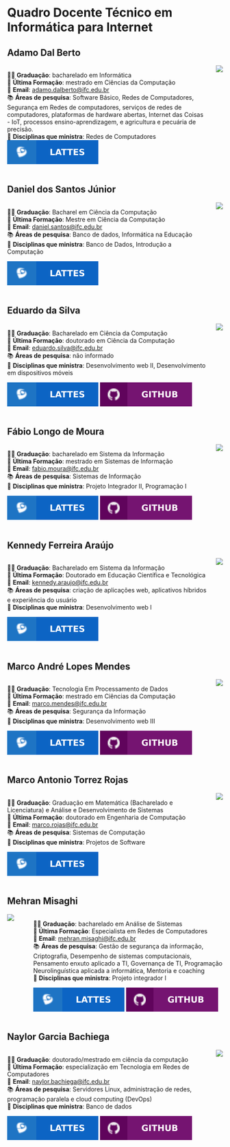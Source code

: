 # Quadro Docente Técnico em Informática para Internet

## Adamo Dal Berto
<section style="display: flex; justify-content: space-between; gap: 20px" id="ADB">
<div>

🧑‍🎓 **Graduação**: bacharelado em Informática  
📕 **Última Formação**: mestrado em Ciências da Computação  
📧 **Email**: <a href="mailto:adamo.dalberto@ifc.edu.br">adamo.dalberto@ifc.edu.br</a>  
📚 **Áreas de pesquisa**: Software Básico, Redes de Computadores, Segurança em Redes de computadores, serviços de redes de computadores, plataformas de hardware abertas, Internet das Coisas - IoT, processos ensino-aprendizagem, e agricultura e pecuária de precisão.  
📌 **Disciplinas que ministra**: Redes de Computadores  
[![Lattes](../files/lattes.svg)](http://lattes.cnpq.br/8484066168845222) 
</div>

<div>
    <img src="http://servicosweb.cnpq.br/wspessoa/servletrecuperafoto?tipo=1&id=K4737526Z6" width="150">
</div>

</section>

## Daniel dos Santos Júnior
<section style="display: flex; justify-content: space-between; gap: 20px">
<div id="DSJ">

🧑‍🎓 **Graduação**: Bacharel em Ciência da Computação  
📕 **Última Formação**: Mestre em Ciência da Computação  
📧 **Email**: <a href="mailto:daniel.santos@ifc.edu.br">daniel.santos@ifc.edu.br</a>  
📚 **Áreas de pesquisa**: Banco de dados, Informática na Educação  
📌 **Disciplinas que ministra**: Banco de Dados, Introdução a Computação 

[![Lattes](../files/lattes.svg)](http://lattes.cnpq.br/7604028345371639) 
</div>

<div>
    <img src="http://servicosweb.cnpq.br/wspessoa/servletrecuperafoto?tipo=1&id=K4711625Z6" width="150">
</div>

</section>

## Eduardo da Silva
<section style="display: flex; justify-content: space-between; gap: 20px" id="ES">
<div >

🧑‍🎓 **Graduação**: Bacharelado em Ciência da Computação  
📕 **Última Formação**: doutorado em Ciência da Computação  
📧 **Email**: <a href="mailto:eduardo.silva@ifc.edu.br">eduardo.silva@ifc.edu.br</a>  
📚 **Áreas de pesquisa**: não informado  
📌 **Disciplinas que ministra**: Desenvolvimento web II, Desenvolvimento em dispositivos móveis  

[![Lattes](../files/lattes.svg)](http://lattes.cnpq.br/5027650522905837) 
[![GitHub](../files/github.svg)](https://github.com/eduardo-da-silva)
</div>

<div>
    <img src="http://servicosweb.cnpq.br/wspessoa/servletrecuperafoto?tipo=1&id=K4756577H3" width="150">
</div>

</section>

## Fábio Longo de Moura
<section style="display: flex; justify-content: space-between; gap: 20px" id="FLM">
<div >

🧑‍🎓 **Graduação**: bacharelado em Sistema da Informação  
📕 **Última Formação**: mestrado em Sistemas de Informação  
📧 **Email**: <a href="mailto:fabio.moura@ifc.edu.br">fabio.moura@ifc.edu.br</a>  
📚 **Áreas de pesquisa**: Sistemas de Informação  
📌 **Disciplinas que ministra**: Projeto Integrador II, Programação I 

[![Lattes](../files/lattes.svg)](http://lattes.cnpq.br/9596158681950482) 
[![GitHub](../files/github.svg)](https://github.com/ldmfabio)
</div>

<div>
    <img src="http://servicosweb.cnpq.br/wspessoa/servletrecuperafoto?tipo=1&id=K4444101J8" width="150">
</div>

</section>

## Kennedy Ferreira Araújo
<section style="display: flex; justify-content: space-between; gap: 20px" id="KFA">
<div>

🧑‍🎓 **Graduação**: Bacharelado em Sistema da Informação  
📕 **Última Formação**: Doutorado em Educação Científica e Tecnológica  
📧 **Email**: <a href="mailto:kennedy.araujo@ifc.edu.br">kennedy.araujo@ifc.edu.br</a>  
📚 **Áreas de pesquisa**: criação de aplicações web, aplicativos híbridos e experiência do usuário  
📌 **Disciplinas que ministra**: Desenvolvimento web I  

[![Lattes](../files/lattes.svg)](http://lattes.cnpq.br/9669258330557293) 
</div>

<div>
    <img src="http://servicosweb.cnpq.br/wspessoa/servletrecuperafoto?tipo=1&id=K8715398H6" width="150">
</div>

</section>

## Marco André Lopes Mendes
<section style="display: flex; justify-content: space-between; gap: 20px" id="MALM">
<div>

🧑‍🎓 **Graduação**: Tecnologia Em Processamento de Dados  
📕 **Última Formação**: mestrado em Ciências da Computação  
📧 **Email**: <a href="mailto:marco.mendes@ifc.edu.br">marco.mendes@ifc.edu.br</a>  
📚 **Áreas de pesquisa**: Segurança da Informação  
📌 **Disciplinas que ministra**: Desenvolvimento web III 

[![Lattes](../files/lattes.svg)](http://lattes.cnpq.br/6726037692480363) 
[![GitHub](../files/github.svg)](https://github.com/marrcandre)
</div>

<div>
    <img src="http://servicosweb.cnpq.br/wspessoa/servletrecuperafoto?tipo=1&id=K4706940T1" width="150">
</div>

</section>

## Marco Antonio Torrez Rojas
<section style="display: flex; justify-content: space-between; gap: 20px" id="MATR">
<div>

🧑‍🎓 **Graduação**: Graduação em Matemática (Bacharelado e Licenciatura) e Análise e Desenvolvimento de Sistemas  
📕 **Última Formação**: doutorado em Engenharia de Computação  
📧 **Email**: <a href="mailto:marco.rojas@ifc.edu.br">marco.rojas@ifc.edu.br</a>  
📚 **Áreas de pesquisa**: Sistemas de Computação  
📌 **Disciplinas que ministra**: Projetos de Software  

[![Lattes](../files/lattes.svg)](http://lattes.cnpq.br/7332212563888239) 
</div>

<div>
    <img src="https://media.licdn.com/dms/image/v2/C5603AQH90NqOpDvy4Q/profile-displayphoto-shrink_800_800/profile-displayphoto-shrink_800_800/0/1516521557239?e=1732752000&v=beta&t=qUTwHtcMejtRntgB3M4Ge4lywv_Fn8QgC6zbHcUSr6A" width="150">
</div>

</section>


## Mehran Misaghi
<section style="display: flex; justify-content: space-between; gap: 20px" id="MM">
<img src="http://servicosweb.cnpq.br/wspessoa/servletrecuperafoto?tipo=1&id=K4701151P7" align="right" width="150">
<div>

🧑‍🎓 **Graduação**: bacharelado em Análise de Sistemas  
📕 **Última Formação**: Especialista em Redes de Computadores  
📧 **Email**: <a href="mailto:mehran.misaghi@ifc.edu.br">mehran.misaghi@ifc.edu.br</a>  
📚 **Áreas de pesquisa**: Gestão de segurança da informação, Criptografia, Desempenho de sistemas computacionais, Pensamento enxuto aplicado a TI, Governança de TI, Programação Neurolinguística aplicada a informática, Mentoria e coaching  
📌 **Disciplinas que ministra**: Projeto integrador I  

[![Lattes](../files/lattes.svg)](http://lattes.cnpq.br/7384745307950075) 
[![GitHub](../files/github.svg)](https://github.com/mmisaghi)
</div>
</section>

## Naylor Garcia Bachiega
<section style="display: flex;justify-content: space-between; gap: 20px" id="NB">
<div>

🧑‍🎓 **Graduação**: doutorado/mestrado em ciência da computação  
📕 **Última Formação**: especialização em Tecnologia em Redes de Computadores  
📧 **Email**: [naylor.bachiega@ifc.edu.br](mailto:naylor.bachiega@ifc.edu.br)  
📚 **Áreas de pesquisa**: Servidores Linux, administração de redes, programação paralela e cloud computing (DevOps)  
📌 **Disciplinas que ministra**: Banco de dados

[![Lattes](../files/lattes.svg)](http://lattes.cnpq.br/4151321913850263) 
[![GitHub](../files/github.svg)](https://github.com/naylor)
</div>


<div>
    <img src="http://servicosweb.cnpq.br/wspessoa/servletrecuperafoto?tipo=1&amp;id=K4563009U6" width="150">
</div>

</section>